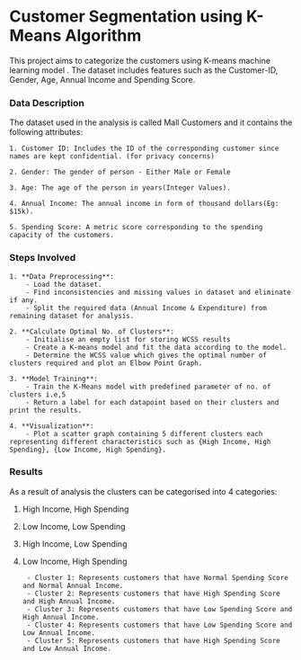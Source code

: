 # **Customer Segmentation using K-Means Algorithm**
This project aims to categorize the customers using K-means machine learning model . The dataset includes features such as the Customer-ID, Gender, Age, Annual Income and Spending Score.

### **Data Description**

The dataset used in the analysis is called Mall Customers and it contains the following attributes:

	1. Customer ID: Includes the ID of the corresponding customer since names are kept confidential. (for privacy concerns)

	2. Gender: The gender of person - Either Male or Female

	3. Age: The age of the person in years(Integer Values).

	4. Annual Income: The annual income in form of thousand dollars(Eg: $15k).

	5. Spending Score: A metric score corresponding to the spending capacity of the customers. 

### **Steps Involved**

	1. **Data Preprocessing**:
    	- Load the dataset.
    	- Find inconsistencies and missing values in dataset and eliminate if any.
    	- Split the required data (Annual Income & Expenditure) from remaining dataset for analysis.

	2. **Calculate Optimal No. of Clusters**:
    	- Initialise an empty list for storing WCSS results
    	- Create a K-means model and fit the data according to the model.
		- Determine the WCSS value which gives the optimal number of clusters required and plot an Elbow Point Graph. 

	3. **Model Training**:
    	- Train the K-Means model with predefined parameter of no. of clusters i.e,5
    	- Return a label for each datapoint based on their clusters and print the results.

	4. **Visualization**:
    	- Plot a scatter graph containing 5 different clusters each representing different characteristics such as {High Income, High Spending}, {Low Income, High Spending}.

### **Results**
As a result of analysis the clusters can be categorised into 4 categories:		
		
1. High Income, High Spending
2. Low Income, Low Spending
3. High Income, Low Spending
4. Low Income, High Spending

 		- Cluster 1: Represents customers that have Normal Spending Score and Normal Annual Income.
		- Cluster 2: Represents customers that have High Spending Score and High Annual Income.
 		- Cluster 3: Represents customers that have Low Spending Score and High Annual Income.
		- Cluster 4: Represents customers that have Low Spending Score and Low Annual Income.
 		- Cluster 5: Represents customers that have High Spending Score and Low Annual Income.



